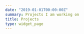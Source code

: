 ```yaml
---
date: "2019-01-01T00:00:00Z"
summary: Projects I am working on
title: Projects
type: widget_page
---
```

